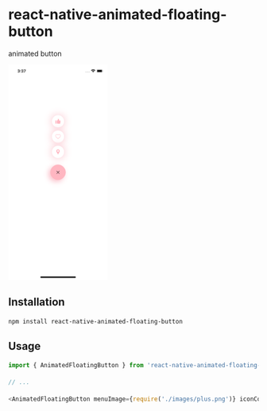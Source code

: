 # react-native-animated-floating-button

animated button

<img src="./images/demo.png" style="border:5px;" width="200" hight="200" title="hover text">

## Installation

```sh
npm install react-native-animated-floating-button
```

## Usage


```js
import { AnimatedFloatingButton } from 'react-native-animated-floating-button'

// ...

<AnimatedFloatingButton menuImage={require('./images/plus.png')} iconColors={'lightblue'} style={{backgroundColor: 'lightblue'}} image1={require('./images/pin.png')} image2={require('./images/love.png')}  image3={require('./images/like.png')}/>
